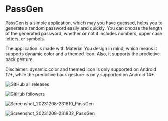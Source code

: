 # PassGen

PassGen is a simple application, which may you have guessed, helps you to generate a random password easily and quickly. You can choose the length of the generated password, whether or not it includes numbers, upper case letters, or symbols.

The application is made with Material You design in mind, which means it supports dynamic color and a themed icon. Also, it supports the predictive back gesture.

Disclaimer: dynamic color and themed icon is only supported on Android 12+, while the predictive back gesture is only supported on Android 14+.

![GitHub all releases](https://img.shields.io/github/downloads/TheGeekyGuy2049/PassGen/total?color=green)

![GitHub followers](https://img.shields.io/github/followers/TheGeekyGuy2049)

![Screenshot_20231208-231810_PassGen](G:\AndroidStudio\passgen\screenshots\Screenshot_20231208-231810_PassGen.png)

![Screenshot_20231208-231832_PassGen](G:\AndroidStudio\passgen\screenshots\Screenshot_20231208-231832_PassGen.png)